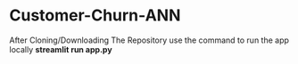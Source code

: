 # Customer-Churn-ANN

After Cloning/Downloading The Repository use the command to run the app locally
**streamlit run app.py**
